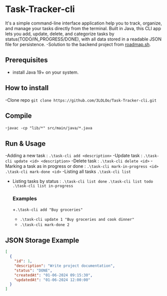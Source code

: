 # **Task-Tracker-cli**
It's a simple command-line interface application help you to track, organize, and manage your tasks directly from the terminal. Built in Java, this CLI app lets you add, update, delete, and categorize tasks by status(TODO/IN_PROGRESS/DONE), with all data stored in a readable JSON file for persistence.
  -Solution to the backend project from [roadmap.sh]([https://google.com](https://roadmap.sh/projects/task-tracker)).

## Prerequisites
- install Java 19+ on your system.

## How to install
-Clone repo `git clone https://github.com/3LOLOo/Task-Tracker-cli.git`

## Compile
-`javac -cp "lib/*" src/main/java/*.java`

## Run & Usage
-Adding a new task : `.\task-cli add <description>`
-Update task : `.\task-cli update <id> <description>`
-Delete task : `.\task-cli delete <id>`
-Marking a task as in progress or done :
  `.\task-cli mark-in-progress <id>`
  `.\task-cli mark-done <id>`
-Listing all tasks `.\task-cli list`
- Listing tasks by status :
  `.\task-cli list done`
  `.\task-cli list todo`
  `.\task-cli list in-progress`

  ### Examples
  +`.\task-cli add "Buy groceries"`
  + `.\task-cli update 1 "Buy groceries and cook dinner"`
  + `.\task-cli mark-done 2`


## **JSON Storage Example**
```json
[
  {
    "id": 1,
    "description": "Write project documentation",
    "status": "DONE",
    "createdAt": "01-06-2024 09:15:30",
    "updatedAt": "01-06-2024 12:00:00"
  }
]
